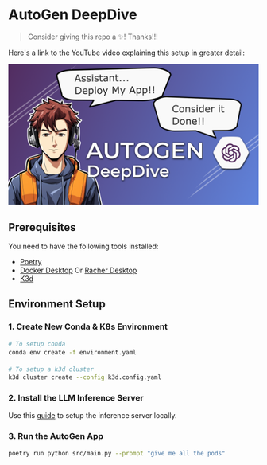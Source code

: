 # AutoGen DeepDive

> Consider giving this repo a ✨! Thanks!!!

Here's a link to the YouTube video explaining this setup in greater detail:

[![Querying Kubernetes using AutoGen](./thumbnail.png)](https://youtu.be/OdmyDGjNiCY)

## Prerequisites

You need to have the following tools installed:

- [Poetry](https://python-poetry.org/docs/)
- [Docker Desktop](https://www.docker.com/products/docker-desktop/) Or [Racher Desktop](https://rancherdesktop.io/)
- [K3d](https://k3d.io/v5.6.0/)

## Environment Setup

### 1. Create New Conda & K8s Environment

```bash
# To setup conda
conda env create -f environment.yaml

# To setup a k3d cluster
k3d cluster create --config k3d.config.yaml
```

### 2. Install the LLM Inference Server

Use this [guide](https://github.com/YourTechBud/llm-inference-server) to setup the inference server locally.

### 3. Run the AutoGen App

```bash
poetry run python src/main.py --prompt "give me all the pods"
```
